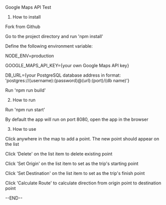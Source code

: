 Google Maps API Test

1. How to install


Fork from Github

Go to the project directory and run 'npm install'

Define the following environment variable:

NODE_ENV=production

GOOGLE_MAPS_API_KEY={your own Google Maps API key}

DB_URL={your PostgreSQL database address in format: 'postgres://(username):(password)@(url):(port)/(db name)'}

Run 'npm run build'


2. How to run


Run 'npm run start'

By default the app will run on port 8080, open the app in the browser


3. How to use


Click anywhere in the map to add a point. The new point should appear on the list

Click 'Delete' on the list item to delete existing point

Click 'Set Origin' on the list item to set as the trip's starting point

Click 'Set Destination' on the list item to set as the trip's finish point

Click 'Calculate Route' to calculate direction from origin point to destination point


--END--